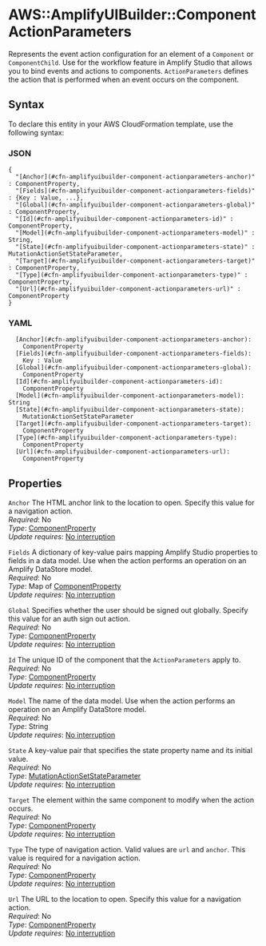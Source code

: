 # AWS::AmplifyUIBuilder::Component ActionParameters<a name="aws-properties-amplifyuibuilder-component-actionparameters"></a>

Represents the event action configuration for an element of a `Component` or `ComponentChild`\. Use for the workflow feature in Amplify Studio that allows you to bind events and actions to components\. `ActionParameters` defines the action that is performed when an event occurs on the component\.

## Syntax<a name="aws-properties-amplifyuibuilder-component-actionparameters-syntax"></a>

To declare this entity in your AWS CloudFormation template, use the following syntax:

### JSON<a name="aws-properties-amplifyuibuilder-component-actionparameters-syntax.json"></a>

```
{
  "[Anchor](#cfn-amplifyuibuilder-component-actionparameters-anchor)" : ComponentProperty,
  "[Fields](#cfn-amplifyuibuilder-component-actionparameters-fields)" : {Key : Value, ...},
  "[Global](#cfn-amplifyuibuilder-component-actionparameters-global)" : ComponentProperty,
  "[Id](#cfn-amplifyuibuilder-component-actionparameters-id)" : ComponentProperty,
  "[Model](#cfn-amplifyuibuilder-component-actionparameters-model)" : String,
  "[State](#cfn-amplifyuibuilder-component-actionparameters-state)" : MutationActionSetStateParameter,
  "[Target](#cfn-amplifyuibuilder-component-actionparameters-target)" : ComponentProperty,
  "[Type](#cfn-amplifyuibuilder-component-actionparameters-type)" : ComponentProperty,
  "[Url](#cfn-amplifyuibuilder-component-actionparameters-url)" : ComponentProperty
}
```

### YAML<a name="aws-properties-amplifyuibuilder-component-actionparameters-syntax.yaml"></a>

```
  [Anchor](#cfn-amplifyuibuilder-component-actionparameters-anchor): 
    ComponentProperty
  [Fields](#cfn-amplifyuibuilder-component-actionparameters-fields): 
    Key : Value
  [Global](#cfn-amplifyuibuilder-component-actionparameters-global): 
    ComponentProperty
  [Id](#cfn-amplifyuibuilder-component-actionparameters-id): 
    ComponentProperty
  [Model](#cfn-amplifyuibuilder-component-actionparameters-model): String
  [State](#cfn-amplifyuibuilder-component-actionparameters-state): 
    MutationActionSetStateParameter
  [Target](#cfn-amplifyuibuilder-component-actionparameters-target): 
    ComponentProperty
  [Type](#cfn-amplifyuibuilder-component-actionparameters-type): 
    ComponentProperty
  [Url](#cfn-amplifyuibuilder-component-actionparameters-url): 
    ComponentProperty
```

## Properties<a name="aws-properties-amplifyuibuilder-component-actionparameters-properties"></a>

`Anchor`  <a name="cfn-amplifyuibuilder-component-actionparameters-anchor"></a>
The HTML anchor link to the location to open\. Specify this value for a navigation action\.  
*Required*: No  
*Type*: [ComponentProperty](aws-properties-amplifyuibuilder-component-componentproperty.md)  
*Update requires*: [No interruption](https://docs.aws.amazon.com/AWSCloudFormation/latest/UserGuide/using-cfn-updating-stacks-update-behaviors.html#update-no-interrupt)

`Fields`  <a name="cfn-amplifyuibuilder-component-actionparameters-fields"></a>
A dictionary of key\-value pairs mapping Amplify Studio properties to fields in a data model\. Use when the action performs an operation on an Amplify DataStore model\.  
*Required*: No  
*Type*: Map of [ComponentProperty](aws-properties-amplifyuibuilder-component-componentproperty.md)  
*Update requires*: [No interruption](https://docs.aws.amazon.com/AWSCloudFormation/latest/UserGuide/using-cfn-updating-stacks-update-behaviors.html#update-no-interrupt)

`Global`  <a name="cfn-amplifyuibuilder-component-actionparameters-global"></a>
Specifies whether the user should be signed out globally\. Specify this value for an auth sign out action\.  
*Required*: No  
*Type*: [ComponentProperty](aws-properties-amplifyuibuilder-component-componentproperty.md)  
*Update requires*: [No interruption](https://docs.aws.amazon.com/AWSCloudFormation/latest/UserGuide/using-cfn-updating-stacks-update-behaviors.html#update-no-interrupt)

`Id`  <a name="cfn-amplifyuibuilder-component-actionparameters-id"></a>
The unique ID of the component that the `ActionParameters` apply to\.  
*Required*: No  
*Type*: [ComponentProperty](aws-properties-amplifyuibuilder-component-componentproperty.md)  
*Update requires*: [No interruption](https://docs.aws.amazon.com/AWSCloudFormation/latest/UserGuide/using-cfn-updating-stacks-update-behaviors.html#update-no-interrupt)

`Model`  <a name="cfn-amplifyuibuilder-component-actionparameters-model"></a>
The name of the data model\. Use when the action performs an operation on an Amplify DataStore model\.  
*Required*: No  
*Type*: String  
*Update requires*: [No interruption](https://docs.aws.amazon.com/AWSCloudFormation/latest/UserGuide/using-cfn-updating-stacks-update-behaviors.html#update-no-interrupt)

`State`  <a name="cfn-amplifyuibuilder-component-actionparameters-state"></a>
A key\-value pair that specifies the state property name and its initial value\.  
*Required*: No  
*Type*: [MutationActionSetStateParameter](aws-properties-amplifyuibuilder-component-mutationactionsetstateparameter.md)  
*Update requires*: [No interruption](https://docs.aws.amazon.com/AWSCloudFormation/latest/UserGuide/using-cfn-updating-stacks-update-behaviors.html#update-no-interrupt)

`Target`  <a name="cfn-amplifyuibuilder-component-actionparameters-target"></a>
The element within the same component to modify when the action occurs\.  
*Required*: No  
*Type*: [ComponentProperty](aws-properties-amplifyuibuilder-component-componentproperty.md)  
*Update requires*: [No interruption](https://docs.aws.amazon.com/AWSCloudFormation/latest/UserGuide/using-cfn-updating-stacks-update-behaviors.html#update-no-interrupt)

`Type`  <a name="cfn-amplifyuibuilder-component-actionparameters-type"></a>
The type of navigation action\. Valid values are `url` and `anchor`\. This value is required for a navigation action\.  
*Required*: No  
*Type*: [ComponentProperty](aws-properties-amplifyuibuilder-component-componentproperty.md)  
*Update requires*: [No interruption](https://docs.aws.amazon.com/AWSCloudFormation/latest/UserGuide/using-cfn-updating-stacks-update-behaviors.html#update-no-interrupt)

`Url`  <a name="cfn-amplifyuibuilder-component-actionparameters-url"></a>
The URL to the location to open\. Specify this value for a navigation action\.  
*Required*: No  
*Type*: [ComponentProperty](aws-properties-amplifyuibuilder-component-componentproperty.md)  
*Update requires*: [No interruption](https://docs.aws.amazon.com/AWSCloudFormation/latest/UserGuide/using-cfn-updating-stacks-update-behaviors.html#update-no-interrupt)